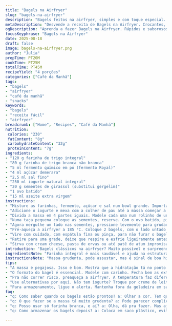 ```yaml
---
title: "Bagels na Airfryer"
slug: "bagels-na-airfryer"
description: "Bagels feitos na airfryer, simples e com toque especial. Massa leve, com farinha integral substituindo parte da branca, iogurte natural e fermento químico no lugar do bicarbonato. Cobertura crocante, sementes de girassol no lugar do gergelim. Técnica prática com dicas para acertar textura e dourado, iluminando o caminho da crocância. Resultado rápido e cheiroso, ideal para brunch ou café da manhã reforçado. Uso do ovo pincelado para segurar as sementes e azeite na base para garantir que a crosta fique uniformemente dourada. Receita rende quatro bagels, fácil domar a massa mole e garantir bagels que não ficam ressecados nem pesados."
metaDescription: "Desvende a receita de Bagels na Airfryer. Crocantes, macios e saborosos - perfeitos para brunch ou café da manhã."
ogDescription: "Aprenda a fazer Bagels na Airfryer. Rápidos e saborosos, são ideais para aquele café da manhã especial. Confira a receita."
focusKeyphrase: "Bagels na Airfryer"
date: 2025-08-18
draft: false
image: bagels-na-airfryer.png
author: "Julia"
prepTime: PT20M
cookTime: PT25M
totalTime: PT45M
recipeYield: "4 porções"
categories: ["Café da Manhã"]
tags:
- "bagels"
- "airfryer"
- "café da manhã"
- "snacks"
keywords:
- "bagels"
- "receita fácil"
- "airfryer"
breadcrumb: ["Home", "Recipes", "Café da Manhã"]
nutrition: 
 calories: "230"
 fatContent: "8g"
 carbohydrateContent: "32g"
 proteinContent: "7g"
ingredients:
- "120 g farinha de trigo integral"
- "80 g farinha de trigo branca não branca"
- "5 ml fermento químico em pó (fermento Royal)"
- "4 ml açúcar demerara"
- "2,5 ml sal fino"
- "250 ml iogurte natural integral"
- "20 g sementes de girassol (substitui gergelim)"
- "1 ovo batido"
- "15 ml azeite extra virgem"
instructions:
- "Misture as farinhas, fermento, açúcar e sal num bowl grande. Importante peneirar o fermento e o sal para evitar bolinhas e ativar melhor a química do fermento químico, assim a massa cresce uniformemente."
- "Adicione o iogurte e mexa com a colher de pau até a massa começar a se desprender dos lados do bowl, espessa e pegajosa. Use as pontas dos dedos pra unir, sim, nomeie o tatear. Se grudando demais nas mãos, um pouco mais de farinha na superfície do trabalho. Mas use o mínimo possível para não endurecer depois."
- "Divida a massa em 4 partes iguais. Modele cada uma num rolinho de uns 25 cm. Unir as pontas apertando firme para formar o círculo de 8 a 10 cm. Observar pequenas rachaduras, reforçar a união com uns apertos, pra não abrir na fritura."
- "Numa taça pequena coloque as sementes, reserve. Com o ovo batido, pincele os bagels com cuidado, sem encharcar, só pra umedecer por quê é a cola das sementes, se não solta tudo na hora da fritura, causa tristeza."
- "Agora mergulhe um lado nas sementes, pressione levemente para grudar bem. Pincele o outro lado com azeite. O azeite aqui não é só pra dourar, ajuda manter o frescor e textura crocante por fora. IFR tem ar quente, isso seca rápido, o óleo cria barreira."
- "Pré-aqueça a airfryer a 185 °C. Coloque 2 bagels, com o lado untado para baixo no cesto. Cozinhe por 7 minutos. Observe a coloração – tem que ficar douradinho, com pequenas bolhas na superfície, sinal que está aerado e assado por dentro."
- "Vire com cuidado, com espátula fina ou pinça, para não furar o bagel. Cozinhe mais 6 minutos, observando o dourado intenso sem queimar. Se a cor estiver fraca após esse tempo, pode deixar mais 2 a 3 minutos, mas cuidado, mantém atenção para não ressecar."
- "Retire para uma grade, deixe que respire e esfrie ligeiramente antes de cortar. Essa respiração evita que as paredes internas fiquem úmidas ou pesadas. Conseguem imaginar o cheiro de forno e azeite no ar? Delícia."
- "Sirva com cream cheese, pasta de ervas ou até patê de atum improvisado. Também rola passar manteiga e mel para aquele café da manhã caprichado. Mas dica: evite guardar na geladeira, refrigerado endurece rápido e perde a maciez."
introduction: "Bagels clássicos na airfryer? Muito possível e surpreendentemente prático. Trocando um pouco as proporções e ingredientes, consegui bagels com crosta firme, interior macio e sem aquele cheiro estranho de fermento industrial. Farinha integral deu uma textura rústica, as sementes de girassol trouxeram um toque diferente, crocante. Cozinhar na airfryer é questão de prática, controlar o tempo e olhar a cor, som e textura. Uso o ovo não apenas para colar a semente, mas para conseguir esse brilho dourado que aquece o olhar antes da mordida. Aquela casquinha crocante com interior elástico, resultado do equilíbrio entre iogurte e fermento químico, funciona perfeitamente aqui."
ingredientsNote: "Farinha integral é mais saudável e ajuda na estrutura, mas se você só tiver branca, vá tranquilo – troque tudo por farinha branca e aumente um pouco o iogurte. O fermento químico cumpre muito bem o papel aqui para uma fermentação rápido. Pode substituir o iogurte por coalhada ou creme de leite fresco para variar a textura e sabor. Use sementes diferentes — chia, linhaça dourada, ou nozes picadas à vontade, adaptando para gostos ou alergias. O ovo é fundamental para a crocância, se for vegano, pincele azeite extra na superfície para tentar o efeito semelhante. Azeite é chave para dourar a parte que fica em contato com a cesta da airfryer, evita grudar e mantém um toque azeitado, além de facilitar a limpeza depois."
instructionsNote: "Massa grudenta, pode assustar, mas é sinal de boa hidratação — trabalhe ligeiramente com farinha para modelar. O segredo do bagel com buraquinho central é fechar muito bem as extremidades do cilindro. Para pincelar o ovo, uso pincel de silicone, mais prático pra espalhar. Sementes pressionadas com cuidado para não caírem durante o cozimento. Airfryer varia muito, fique perto do aparelho nos primeiros usos para ajustar tempo e temperatura. Dar uma leve prévia, pré-aquecer a máquina, acelera o cozimento e ajuda o brotinho de bolha no topo se formar melhor. Girar os bagels no meio do processo é obrigatório para dourar por igual. Se sobraram bagels, armazenamento em saco plástico fechado fora da geladeira mantém maciez por algumas horas, mas esquentar na torradeira antes de servir resgata o frescor. Evite usar papel alumínio em airfryer, interfere na circulação do ar e crocância."
tips:
- "A massa é pegajosa. Isso é bom. Mostra que a hidratação tá no ponto. Se grudar muito, use farinha na superfície. Basta um toque. Não exagere. A ideia é manter a leveza."
- "O formato do bagel é essencial. Modele com carinho. Fecha bem as extremidades. Se não, na fritura, abre tudo. E vai ficar uma bagunça. Mais apertos, mais atenção, mais sucesso."
- "Pra não correr risco, preaqueça a airfryer. A temperatura faz diferença. A parte de baixo é a que mais esquenta. Azeite é a chave. Mantém a crocância. Não esqueça do pincel."
- "Use alternativas por aqui. Não tem iogurte? Troque por creme de leite. O fermento funciona perfeito. E lembre-se das sementes. Varie - chia, linhaça ou até nozes picadas. Crie seu estilo."
- "Para armazenamento, ligue o alerta. Mantenha fora da geladeira em saco plástico, bem fechado. Quer manter fresquinho? Aqueça na torradeira. A crocância volta e fica tudo delícia."
faq:
- "q: Como saber quando os bagels estão prontos? a: Olhar a cor. Tem que dourar. Pequenas bolhas na superfície, sinal que tá aerado. Toca com cuidado."
- "q: O que fazer se a massa tá muito grudenta? a: Pode parecer complicado, mas é bom sinal. Ajusta com farinha só quando necessário. Rola um equilíbrio."
- "q: Posso usar só farinha branca, e aí? a: Olha, dá pra fazer. Mas ajusta o iogurte. O bagel fica leve, mas não tem aquela rusticidade da integral."
- "q: Como armazenar os bagels depois? a: Coloca em saco plástico, evita geladeira. Não resseca. Quer reaquecer? Torradeira faz milagre e resgata frescor."

---
```

